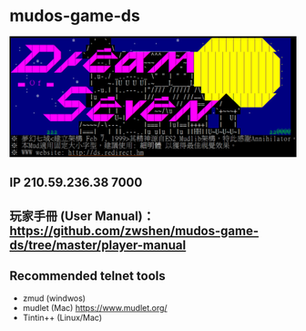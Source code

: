 # mudos-game-ds

![](welcome.png)

## IP 210.59.236.38 7000

## 玩家手冊 (User Manual)：https://github.com/zwshen/mudos-game-ds/tree/master/player-manual

## Recommended telnet tools
- zmud (windwos)
- mudlet (Mac) https://www.mudlet.org/
- Tintin++ (Linux/Mac)

